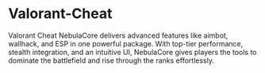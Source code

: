 # Valorant-Cheat
Valorant Cheat NebulaCore delivers advanced features like aimbot, wallhack, and ESP in one powerful package. With top-tier performance, stealth integration, and an intuitive UI, NebulaCore gives players the tools to dominate the battlefield and rise through the ranks effortlessly.
